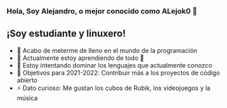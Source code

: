 ### Hola, Soy Alejandro, o mejor conocido como ALejok0 👋

## ¡Soy estudiante y linuxero!
- 🔭 Acabo de meterme de lleno en el mundo de la programación
- 🌱 Actualmente estoy aprendiendo de todo 🤣
- 👯 Estoy intentando dominar los lenguajes que actualmente conozco
- 🥅 Objetivos para 2021-2022: Contribuir más a los proyectos de código abierto
- ⚡ Dato curioso: Me gustan los cubos de Rubik, los videojuegos y la música 
